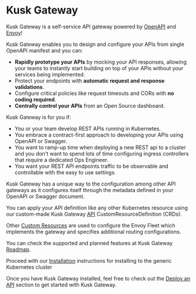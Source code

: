 # Kusk Gateway

Kusk Gateway is a self-service API gateway powered by [OpenAPI](https://www.openapis.org/) and [Envoy](https://www.envoyproxy.io/)!

Kusk Gateway enables you to design and configure your APIs from single OpenAPI manifest and you can:

- **Rapidly prototype your APIs** by mocking your API responses, allowing your teams to instantly start building on top of your APIs without your services being implemented.
- Protect your endpoints with **automatic request and response validations**.
- Configure critical policies like request timeouts and CORs with **no coding required**.
- **Centrally control your APIs** from an Open Source dashboard.

Kusk Gateway is for you if:

- You or your team develop REST APIs running in Kubernetes.
- You embrace a contract-first approach to developing your APIs using OpenAPI or Swagger.
- You want to ramp-up time when deploying a new REST api to a cluster and you don't want to spend lots of time configuring ingress controllers that require a dedicated Ops Engineer.
- You want your REST API endpoints traffic to be observable and controllable with the easy to use settings.

Kusk Gateway has a unique way to the configuration among other API gateways as it configures itself through the metadata defined in your OpenAPI or Swagger document.

You can apply your API definition like any other Kubernetes resource using our custom-made Kusk Gateway [API](customresources/api.md) CustomResourceDefinition (CRDs).

Other [Custom Resources](customresources/overview.md) are used to configure the Envoy Fleet which implements the gateway and specifies additional routing configurations.

You can check the supported and planned features at Kusk Gateway [Roadmap](contributing/roadmap.md).

Proceed with our [Installation](getting-started/installation.md) instructions for installing to the generic Kubernetes cluster

Once you have Kusk Gateway installed, feel free to check out the [Deploy an API](getting-started/deploy-an-api.md) section to get started with Kusk Gateway.
